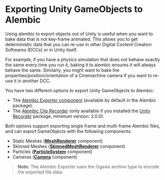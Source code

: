 # Exporting Unity GameObjects to Alembic

Using alembic to export objects out of Unity is useful when you want to bake data that is not key-frame animated. This allows you to get deterministic data that you can re-use in other Digital Content Creation Softwares (DCCs) or in Unity itself.

For example, if you have a physics simulation that does not behave exactly the same every time you run it, baking it to alembic ensures it will always behave the same. Similarly, you might want to bake the properties/position/orientation of a Cinemachine camera if you want to re-use it in another DCC.

You have two different options to export Unity GameObjects to Alembic:

- The [Alembic Exporter component](export-abc-exporter.md) (available by default in the Alembic package).
- The [Alembic Clip Recorder](export-abc-clip-recorder.md) (only available if you installed the [Unity Recorder](https://docs.unity3d.com/Packages/com.unity.recorder@latest/index.html) package, minimum version: 2.0.0).

Both options support exporting single frame and multi-frame Alembic files, and can export GameObjects with the following components:

- Static Meshes ([**MeshRenderer**](https://docs.unity3d.com/Manual/class-MeshRenderer.html) component)
- Skinned Meshes ([**SkinnedMeshRenderer**](https://docs.unity3d.com/Manual/class-SkinnedMeshRenderer.html) component)
- Particles ([**ParticleSystem**](https://docs.unity3d.com/Manual/class-ParticleSystem.html) component)
- Cameras ([**Camera**](https://docs.unity3d.com/Manual/class-Camera.html) component)

>**Note:** The Alembic Exporter uses the Ogawa archive type to encode the exported file data.
